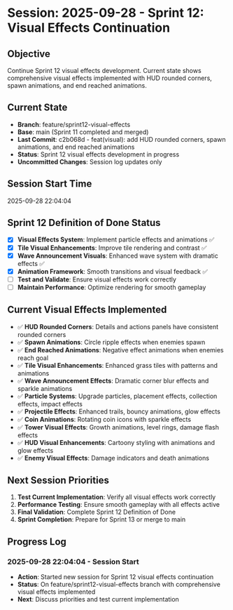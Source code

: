 # Session: 2025-09-28 - Sprint 12: Visual Effects Continuation

## Objective
Continue Sprint 12 visual effects development. Current state shows comprehensive visual effects implemented with HUD rounded corners, spawn animations, and end reached animations.

## Current State
- **Branch**: feature/sprint12-visual-effects
- **Base**: main (Sprint 11 completed and merged)
- **Last Commit**: c2b068d - feat(visual): add HUD rounded corners, spawn animations, and end reached animations
- **Status**: Sprint 12 visual effects development in progress
- **Uncommitted Changes**: Session log updates only

## Session Start Time
2025-09-28 22:04:04

## Sprint 12 Definition of Done Status
- [x] **Visual Effects System**: Implement particle effects and animations ✅
- [x] **Tile Visual Enhancements**: Improve tile rendering and contrast ✅
- [x] **Wave Announcement Visuals**: Enhanced wave system with dramatic effects ✅
- [x] **Animation Framework**: Smooth transitions and visual feedback ✅
- [ ] **Test and Validate**: Ensure visual effects work correctly
- [ ] **Maintain Performance**: Optimize rendering for smooth gameplay

## Current Visual Effects Implemented
- ✅ **HUD Rounded Corners**: Details and actions panels have consistent rounded corners
- ✅ **Spawn Animations**: Circle ripple effects when enemies spawn
- ✅ **End Reached Animations**: Negative effect animations when enemies reach goal
- ✅ **Tile Visual Enhancements**: Enhanced grass tiles with patterns and animations
- ✅ **Wave Announcement Effects**: Dramatic corner blur effects and sparkle animations
- ✅ **Particle Systems**: Upgrade particles, placement effects, collection effects, impact effects
- ✅ **Projectile Effects**: Enhanced trails, bouncy animations, glow effects
- ✅ **Coin Animations**: Rotating coin icons with sparkle effects
- ✅ **Tower Visual Effects**: Growth animations, level rings, damage flash effects
- ✅ **HUD Visual Enhancements**: Cartoony styling with animations and glow effects
- ✅ **Enemy Visual Effects**: Damage indicators and death animations

## Next Session Priorities
1. **Test Current Implementation**: Verify all visual effects work correctly
2. **Performance Testing**: Ensure smooth gameplay with all effects active
3. **Final Validation**: Complete Sprint 12 Definition of Done
4. **Sprint Completion**: Prepare for Sprint 13 or merge to main

## Progress Log

### 2025-09-28 22:04:04 - Session Start
- **Action**: Started new session for Sprint 12 visual effects continuation
- **Status**: On feature/sprint12-visual-effects branch with comprehensive visual effects implemented
- **Next**: Discuss priorities and test current implementation

